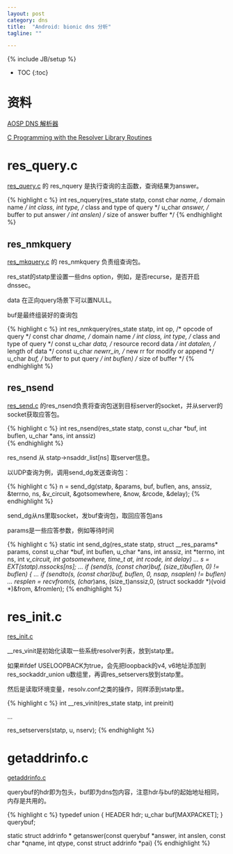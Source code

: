 ```yaml
---
layout: post
category: dns
title:  "Android: bionic dns 分析"
tagline: ""

---
```

{% include JB/setup %}

* TOC
{:toc}

# 资料

[AOSP DNS 解析器](https://source.android.com/devices/architecture/modular-system/dns-resolver)

[C Programming with the Resolver Library Routines](http://web.deu.edu.tr/doc/oreily/networking/dnsbind/ch14_02.htm)

# res_query.c 

[res_query.c](https://android.googlesource.com/platform/bionic/+/master/libc/dns/resolv/res_query.c)
的 res_nquery 是执行查询的主函数，查询结果为answer。

{% highlight c %}
int
res_nquery(res_state statp,
	   const char *name,	/* domain name */
	   int class, int type,	/* class and type of query */
	   u_char *answer,	/* buffer to put answer */
	   int anslen)		/* size of answer buffer */
{% endhighlight %}

## res_nmkquery

[res_mkquery.c](https://android.googlesource.com/platform/bionic/+/master/libc/dns/resolv/res_mkquery.c)
的 res_nmkquery 负责组查询包。

res_stat的statp里设置一些dns option，例如，是否recurse，是否开启dnssec。

data 在正向query场景下可以置NULL。

buf是最终组装好的查询包

{% highlight c %}
int
res_nmkquery(res_state statp,
	     int op,			/* opcode of query */
	     const char *dname,		/* domain name */
	     int class, int type,	/* class and type of query */
	     const u_char *data,	/* resource record data */
	     int datalen,		/* length of data */
	     const u_char *newrr_in,	/* new rr for modify or append */
	     u_char *buf,		/* buffer to put query */
	     int buflen)		/* size of buffer */
{% endhighlight %}

## res_nsend

[res_send.c](https://android.googlesource.com/platform/bionic/+/master/libc/dns/resolv/res_send.c) 的res_nsend负责将查询包送到目标server的socket，并从server的socket获取应答包。

{% highlight c %}
int
res_nsend(res_state statp,
	  const u_char *buf, int buflen, u_char *ans, int anssiz)  
{% endhighlight %}

res_nsend 从 statp->nsaddr_list[ns] 取server信息。

以UDP查询为例，调用send_dg发送查询包：

{% highlight c %}
n = send_dg(statp, &params, buf, buflen, ans, anssiz, &terrno,
				    ns, &v_circuit, &gotsomewhere, &now, &rcode, &delay);
{% endhighlight %}

send_dg从ns里取socket，发buf查询包，取回应答包ans

params是一些应答参数，例如等待时间

{% highlight c %}
static int
send_dg(res_state statp, struct __res_params* params,
	const u_char *buf, int buflen, u_char *ans, int anssiz,
	int *terrno, int ns, int *v_circuit, int *gotsomewhere,
	time_t *at, int *rcode, int* delay)
...
	s = EXT(statp).nssocks[ns];
...
	if (send(s, (const char*)buf, (size_t)buflen, 0) != buflen) {
...
	if (sendto(s, (const char*)buf, buflen, 0, nsap, nsaplen) != buflen)
...
resplen = recvfrom(s, (char*)ans, (size_t)anssiz,0,
			   (struct sockaddr *)(void *)&from, &fromlen);
{% endhighlight %}


# res_init.c 

[res_init.c](https://android.googlesource.com/platform/bionic/+/master/libc/dns/resolv/res_init.c)

__res_vinit是初始化读取一些系统resolver列表，放到statp里。

如果#ifdef USELOOPBACK为true，会先把loopback的v4, v6地址添加到res_sockaddr_union u数组里，再调res_setservers放到statp里。

然后是读取环境变量，resolv.conf之类的操作，同样添到statp里。

{% highlight c %}
int
__res_vinit(res_state statp, int preinit)

...

res_setservers(statp, u, nserv);
{% endhighlight %}

# getaddrinfo.c 

[getaddrinfo.c](https://android.googlesource.com/platform/bionic/+/master/libc/dns/net/getaddrinfo.c)

querybuf的hdr即为包头，buf即为dns包内容，注意hdr与buf的起始地址相同，内存是共用的。

{% highlight c %}
typedef union {
	HEADER hdr;
	u_char buf[MAXPACKET];
} querybuf;

static struct addrinfo *
getanswer(const querybuf *answer, int anslen, const char *qname, int qtype, const struct addrinfo *pai)
{% endhighlight %}
